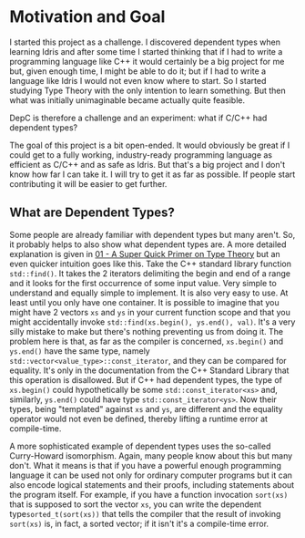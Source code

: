 # Motivation and Goal

I started this project as a challenge. I discovered dependent types when learning Idris
and after some time I started thinking that if I had to write a programming language like
C++ it would certainly be a big project for me but, given enough time, I might be able to do it;
but if I had to write a language like Idris I would not even know where to start.
So I started studying Type Theory with the only intention to learn something.
But then what was initially unimaginable became actually quite feasible.

DepC is therefore a challenge and an experiment: what if C/C++ had dependent types?

The goal of this project is a bit open-ended.
It would obviously be great if I could get to a fully working,
industry-ready programming language as efficient as C/C++ and as safe as Idris.
But that's a big project and I don't know how far I can take it.
I will try to get it as far as possible.
If people start contributing it will be easier to get further.

## What are Dependent Types?

Some people are already familiar with dependent types but many aren't.
So, it probably helps to also show what dependent types are.
A more detailed explanation is given in [01 - A Super Quick Primer on Type Theory](01_type_theory.md)
but an even quicker intuition goes like this.
Take the C++ standard library function `std::find()`.
It takes the 2 iterators delimiting the begin and end of a range and it looks for
the first occurrence of some input value. Very simple to understand and equally simple to implement.
It is also very easy to use. At least until you only have one container.
It is possible to imagine that you might have 2 vectors `xs` and `ys` in your current function scope
and that you might accidentally invoke `std::find(xs.begin(), ys.end(), val)`.
It's a very silly mistake to make but there's nothing preventing us from doing it.
The problem here is that, as far as the compiler is concerned,
`xs.begin()` and `ys.end()` have the same type, namely `std::vector<value_type>::const_iterator`,
and they can be compared for equality. It's only in the documentation from the C++ Standard Library
that this operation is disallowed. But if C++ had dependent types, the type of `xs.begin()` could
hypothetically be some `std::const_iterator<xs>` and, similarly, `ys.end()` could have type
`std::const_iterator<ys>`. Now their types, being "templated" against `xs` and `ys`, are different
and the equality operator would not even be defined, thereby lifting a runtime error at compile-time.

A more sophisticated example of dependent types uses the so-called Curry-Howard isomorphism.
Again, many people know about this but many don't. What it means is that if you have a powerful 
enough programming language it can be used not only for ordinary computer programs but it can
also encode logical statements and their proofs, including statements about the program itself.
For example, if you have a function invocation `sort(xs)` that is supposed to sort the vector `xs`,
you can write the dependent type`sorted_t(sort(xs))` that tells the compiler that the result of
invoking `sort(xs)` is, in fact, a sorted vector; if it isn't it's a compile-time error.
